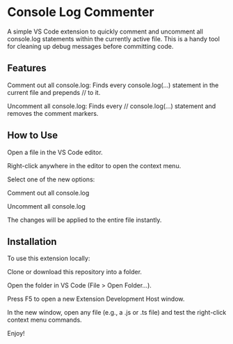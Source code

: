 # Console Log Commenter
A simple VS Code extension to quickly comment and uncomment all console.log statements within the currently active file. This is a handy tool for cleaning up debug messages before committing code.

## Features
Comment out all console.log: Finds every console.log(...) statement in the current file and prepends //  to it.

Uncomment all console.log: Finds every // console.log(...) statement and removes the comment markers.

## How to Use
Open a file in the VS Code editor.

Right-click anywhere in the editor to open the context menu.

Select one of the new options:

Comment out all console.log

Uncomment all console.log

The changes will be applied to the entire file instantly.

## Installation
To use this extension locally:

Clone or download this repository into a folder.

Open the folder in VS Code (File > Open Folder...).

Press F5 to open a new Extension Development Host window.

In the new window, open any file (e.g., a .js or .ts file) and test the right-click context menu commands.

Enjoy!
